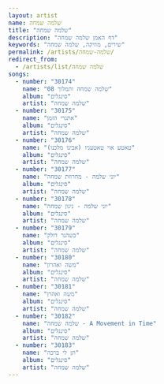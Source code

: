 ```yaml
---
layout: artist
name: שלמה שמחה
title: "שלמה שמחה"
description: "דף האמן שלמה שמחה"
keywords: "שירים, מוזיקה, שלמה שמחה"
permalink: /artists/שלמה-שמחה/
redirect_from:
  - /artists/list/שלמה שמחה
songs:
  - number: "30174"
    name: "08 שלמה שמחה ותמלוך"
    album: "סינגלים"
    artist: "שלמה שמחה"
  - number: "30175"
    name: "אתגרי הזמן"
    album: "סינגלים"
    artist: "שלמה שמחה"
  - number: "30176"
    name: "טאטע אוי טאטעניו (אבינו מלכנו)"
    album: "סינגלים"
    artist: "שלמה שמחה"
  - number: "30177"
    name: "יוני שלמה - מחרוזת שמחה"
    album: "סינגלים"
    artist: "שלמה שמחה"
  - number: "30178"
    name: "יוני שלמה - ניגון שמחה"
    album: "סינגלים"
    artist: "שלמה שמחה"
  - number: "30179"
    name: "כשהנר דולק"
    album: "סינגלים"
    artist: "שלמה שמחה"
  - number: "30180"
    name: "משה ואהרון"
    album: "סינגלים"
    artist: "שלמה שמחה"
  - number: "30181"
    name: "משה ואהרן"
    album: "סינגלים"
    artist: "שלמה שמחה"
  - number: "30182"
    name: "שלמה שמחה - A Movement in Time"
    album: "סינגלים"
    artist: "שלמה שמחה"
  - number: "30183"
    name: "תן לי ברכה"
    album: "סינגלים"
    artist: "שלמה שמחה"
---
```


